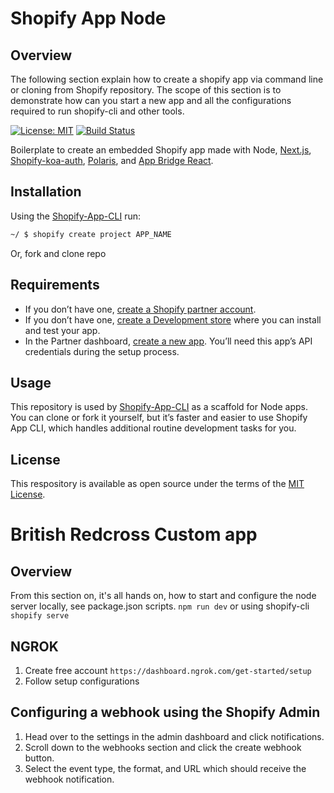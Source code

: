 # Shopify App Node

## Overview

The following section explain how to create a shopify app via command line or cloning from Shopify repository.
The scope of this section is to demonstrate how can you start a new app and all the configurations required to run shopify-cli and other tools.

[![License: MIT](https://img.shields.io/badge/License-MIT-green.svg)](LICENSE.md)
[![Build Status](https://travis-ci.com/Shopify/shopify-app-node.svg?branch=master)](https://travis-ci.com/Shopify/shopify-app-node)

Boilerplate to create an embedded Shopify app made with Node, [Next.js](https://nextjs.org/), [Shopify-koa-auth](https://github.com/Shopify/quilt/tree/master/packages/koa-shopify-auth), [Polaris](https://github.com/Shopify/polaris-react), and [App Bridge React](https://shopify.dev/tools/app-bridge/react-components).

## Installation

Using the [Shopify-App-CLI](https://github.com/Shopify/shopify-app-cli) run:

```sh
~/ $ shopify create project APP_NAME
```

Or, fork and clone repo

## Requirements

- If you don’t have one, [create a Shopify partner account](https://partners.shopify.com/signup).
- If you don’t have one, [create a Development store](https://help.shopify.com/en/partners/dashboard/development-stores#create-a-development-store) where you can install and test your app.
- In the Partner dashboard, [create a new app](https://help.shopify.com/en/api/tools/partner-dashboard/your-apps#create-a-new-app). You’ll need this app’s API credentials during the setup process.

## Usage

This repository is used by [Shopify-App-CLI](https://github.com/Shopify/shopify-app-cli) as a scaffold for Node apps. You can clone or fork it yourself, but it’s faster and easier to use Shopify App CLI, which handles additional routine development tasks for you.

## License

This respository is available as open source under the terms of the [MIT License](https://opensource.org/licenses/MIT).

# British Redcross Custom app

## Overview
From this section on, it's all hands on, how to start and configure the node server locally, see package.json scripts.
`npm run dev` or using shopify-cli `shopify serve`

## NGROK

1. Create free account
`https://dashboard.ngrok.com/get-started/setup`
2. Follow setup configurations

## Configuring a webhook using the Shopify Admin

1. Head over to the settings in the admin dashboard and click notifications.
2. Scroll down to the webhooks section and click the create webhook button.
3. Select the event type, the format, and URL which should receive the webhook notification.
